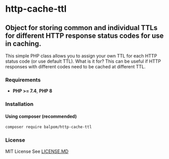 # http-cache-ttl
## Object for storing common and individual TTLs for different HTTP response status codes for use in caching.

This simple PHP class allows you to assign your own TTL for each HTTP status code (or use default TTL).
What is it for? This can be useful if HTTP responses with different codes need to be cached at different TTL.

### Requirements 
- **PHP >= 7.4**, **PHP 8** 

### Installation
#### Using composer (recommended)
```bash
composer require balpom/http-cache-ttl
```

### License
MIT License See [LICENSE.MD](LICENSE.MD)